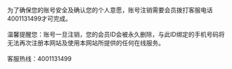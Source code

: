 为了确保您的账号安全及确认您的个人意愿，账号注销需要会员拨打客服电话4001131499才可完成。<br>  
温馨提醒您：账号一旦注销，您的会员ID会被永久删除，与此ID绑定的手机号码将无法再次注册本网站及使用本网站所提供的任何在线服务。<br>  
客服热线：4001131499<br>
